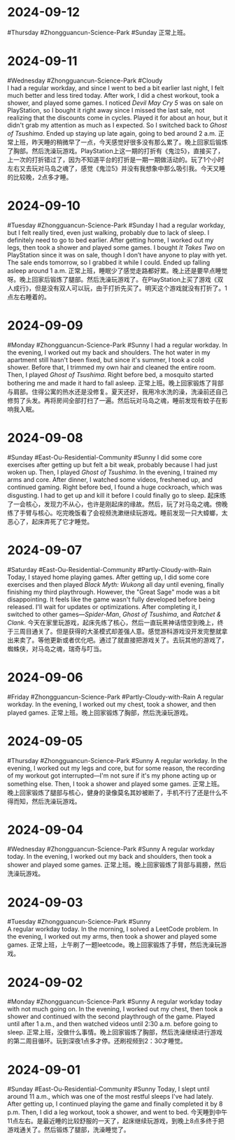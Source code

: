 # 2024-09-12
#Thursday #Zhongguancun-Science-Park  #Sunday 
正常上班。

# 2024-09-11
#Wednesday  #Zhongguancun-Science-Park  #Cloudy  
I had a regular workday, and since I went to bed a bit earlier last night, I felt much better and less tired today. After work, I did a chest workout, took a shower, and played some games. I noticed *Devil May Cry 5* was on sale on PlayStation, so I bought it right away since I missed the last sale, not realizing that the discounts come in cycles. Played it for about an hour, but it didn't grab my attention as much as I expected. So I switched back to *Ghost of Tsushima*. Ended up staying up late again, going to bed around 2 a.m.
正常上班，昨天睡的稍微早了一点，今天感觉好很多没有那么累了。晚上回家后锻炼了胸部。然后洗澡玩游戏。PlayStation上这一期的打折有《鬼泣5》，直接买了，上一次的打折错过了，因为不知道平台的打折是一期一期做活动的。玩了1个小时左右又去玩对马岛之魂了，感觉《鬼泣5》并没有我想象中那么吸引我。今天又睡的比较晚，2点多才睡。

# 2024-09-10
#Tuesday #Zhongguancun-Science-Park  #Sunday 
I had a regular workday, but I felt really tired, even just walking, probably due to lack of sleep. I definitely need to go to bed earlier. After getting home, I worked out my legs, then took a shower and played some games. I bought *It Takes Two* on PlayStation since it was on sale, though I don’t have anyone to play with yet. The sale ends tomorrow, so I grabbed it while I could. Ended up falling asleep around 1 a.m.
正常上班，睡眠少了感觉走路都好累。晚上还是要早点睡觉呀。晚上回家后锻炼了腿部。然后洗澡玩游戏了。在PlayStation上买了游戏《双人成行》，但是没有双人可以玩，由于打折先买了。明天这个游戏就没有打折了。1点左右睡着的。

# 2024-09-09
#Monday  #Zhongguancun-Science-Park  #Sunny 
I had a regular workday. In the evening, I worked out my back and shoulders. The hot water in my apartment still hasn't been fixed, but since it's summer, I took a cold shower. Before that, I trimmed my own hair and cleaned the entire room. Then, I played *Ghost of Tsushima*. Right before bed, a mosquito started bothering me and made it hard to fall asleep.
正常上班。晚上回家锻炼了背部与肩部。住得公寓的热水还是没修复。夏天还好，我用冷水洗的澡，洗澡前还自己修剪了头发。再将房间全部打扫了一遍。然后玩对马岛之魂，睡前发现有蚊子在影响我入眠。

# 2024-09-08
#Sunday  #East-Ou-Residential-Community   #Sunny 
I did some core exercises after getting up but felt a bit weak, probably because I had just woken up. Then, I played *Ghost of Tsushima*. In the evening, I trained my arms and core. After dinner, I watched some videos, freshened up, and continued gaming. Right before bed, I found a huge cockroach, which was disgusting. I had to get up and kill it before I could finally go to sleep.
起床练了一会核心，发现力不从心，也许是刚起床的缘故。然后，玩了对马岛之魂。傍晚练了手臂与核心。吃完晚饭看了会视频洗漱继续玩游戏。睡前发现一只大蟑螂，太恶心了，起床弄死了它才睡觉。

# 2024-09-07
#Saturday   #East-Ou-Residential-Community   #Partly-Cloudy-with-Rain  
Today, I stayed home playing games. After getting up, I did some core exercises and then played *Black Myth: Wukong* all day until evening, finally finishing my third playthrough. However, the "Great Sage" mode was a bit disappointing. It feels like the game wasn't fully developed before being released. I'll wait for updates or optimizations. After completing it, I switched to other games—*Spider-Man*, *Ghost of Tsushima*, and *Ratchet & Clank*.
今天在家里玩游戏，起床先练了核心，然后一直玩黑神话悟空到晚上，终于三周目通关了。但是获得的大圣模式却差强人意。感觉游科游戏没开发完整就拿出来卖了。等他更新或者优化吧。通过了就直接把游戏关了。去玩其他的游戏了，蜘蛛侠，对马岛之魂，瑞奇与叮当。

# 2024-09-06
#Friday  #Zhongguancun-Science-Park  #Partly-Cloudy-with-Rain 
A regular workday. In the evening, I worked out my chest, took a shower, and then played games.
正常上班。晚上回家锻炼了胸部，然后洗澡玩游戏。

# 2024-09-05
#Thursday   #Zhongguancun-Science-Park  #Sunny 
A regular workday. In the evening, I worked out my legs and core, but for some reason, the recording of my workout got interrupted—I'm not sure if it's my phone acting up or something else. Then, I took a shower and played some games.
正常上班。晚上回家锻炼了腿部与核心，健身的录像莫名其妙被断了，手机不行了还是什么不得而知，然后洗澡玩游戏。

# 2024-09-04
#Wednesday  #Zhongguancun-Science-Park  #Sunny 
A regular workday today. In the evening, I worked out my back and shoulders, then took a shower and played some games.
正常上班。晚上回家锻炼了背部与肩膀，然后洗澡玩游戏。

# 2024-09-03
#Tuesday #Zhongguancun-Science-Park  #Sunny  
A regular workday today. In the morning, I solved a LeetCode problem. In the evening, I worked out my arms, then took a shower and played some games.
正常上班，上午刷了一题leetcode。晚上回家锻炼了手臂，然后洗澡玩游戏。


# 2024-09-02
#Monday  #Zhongguancun-Science-Park  #Sunny 
A regular workday today with not much going on. In the evening, I worked out my chest, then took a shower and continued with the second playthrough of the game. Played until after 1 a.m., and then watched videos until 2:30 a.m. before going to sleep.
正常上班，没做什么事情。晚上回家锻炼了胸部，然后洗澡继续进行游戏的第二周目循环。玩到深夜1点多才停。还刷视频到2：30才睡觉。

# 2024-09-01
#Sunday  #East-Ou-Residential-Community   #Sunny 
Today, I slept until around 11 a.m., which was one of the most restful sleeps I've had lately. After getting up, I continued playing the game and finally completed it by 8 p.m. Then, I did a leg workout, took a shower, and went to bed.
今天睡到中午11点左右。是最近睡的比较舒服的一天了，起床继续玩游戏，到晚上8点多终于把游戏通关了。然后锻炼了腿部，洗澡睡觉了。
